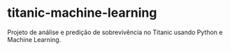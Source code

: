 # titanic-machine-learning
Projeto de análise e predição de sobrevivência no Titanic usando Python e Machine Learning.
